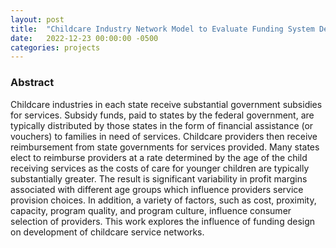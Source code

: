 ```yaml
---
layout: post
title:  "Childcare Industry Network Model to Evaluate Funding System Design"
date:   2022-12-23 00:00:00 -0500
categories: projects
---
```


### Abstract
Childcare industries in each state receive substantial government subsidies for services.  Subsidy funds, paid to states by the federal government, are typically distributed by those states in the form of financial assistance (or vouchers) to families in need of services.  Childcare providers then receive reimbursement from state governments for services provided.  Many states elect to reimburse providers at a rate determined by the age of the child receiving services as the costs of care for younger children are typically substantially greater. The result is significant variability in profit margins associated with different age groups which influence providers service provision choices. In addition, a variety of factors, such as cost, proximity, capacity, program quality, and program culture, influence consumer selection of providers. This work explores the influence of funding design on development of childcare service networks.